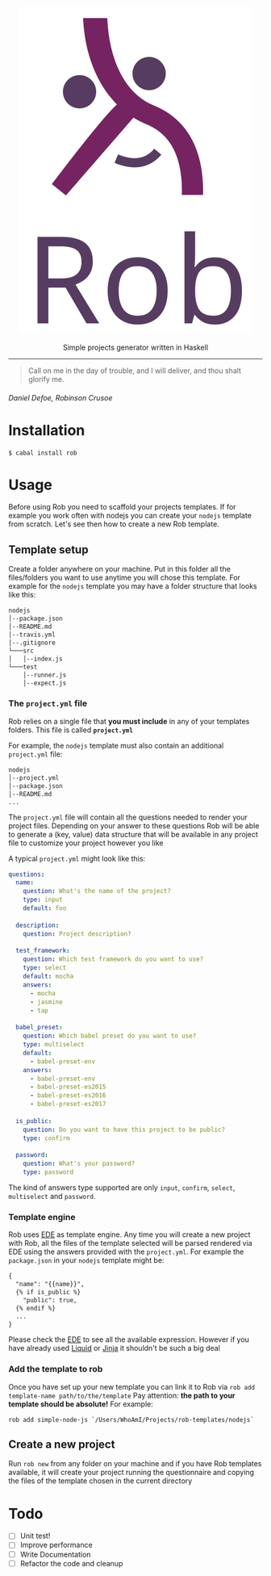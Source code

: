 <p align="center">
  <img src="rob-logo.svg" alt="rob logo"/>
</p>

<p align="center">
Simple projects generator written in Haskell
</p>

---
> Call on me in the day of trouble, and I will deliver, and thou shalt glorify me.</p>
###### Daniel Defoe, Robinson Crusoe

# Installation

```shell
$ cabal install rob
```

# Usage

Before using Rob you need to scaffold your projects templates.
If for example you work often with nodejs you can create your `nodejs` template from scratch.
Let's see then how to create a new Rob template.

## Template setup

Create a folder anywhere on your machine.
Put in this folder all the files/folders you want to use anytime you will chose this template.
For example for the `nodejs` template you may have a folder structure that looks like this:

```
nodejs
│--package.json
│--README.md
│--travis.yml
│--.gitignore
└───src
│   │--index.js
└───test
    │--runner.js
    │--expect.js
```

### The `project.yml` file

Rob relies on a single file that __you must include__ in any of your templates folders.
This file is called __`project.yml`__

For example, the `nodejs` template must also contain an additional `project.yml` file:

```
nodejs
│--project.yml
│--package.json
│--README.md
...
```

The `project.yml` file will contain all the questions needed to render your project files.
Depending on your answer to these questions Rob will be able to generate a (key, value) data
structure that will be available in any project file to customize your project however you like

A typical `project.yml` might look like this:

```yml
questions:
  name:
    question: What's the name of the project?
    type: input
    default: foo

  description:
    question: Project description?

  test_framework:
    question: Which test framework do you want to use?
    type: select
    default: mocha
    answers:
      - mocha
      - jasmine
      - tap

  babel_preset:
    question: Which babel preset do you want to use?
    type: multiselect
    default:
      - babel-preset-env
    answers:
      - babel-preset-env
      - babel-preset-es2015
      - babel-preset-es2016
      - babel-preset-es2017

  is_public:
    question: Do you want to have this project to be public?
    type: confirm

  password:
    question: What's your password?
    type: password
```

The kind of answers type supported are only `input`, `confirm`, `select`, `multiselect` and `password`.

### Template engine

Rob uses [EDE](https://hackage.haskell.org/package/ede) as template engine.
Any time you will create a new project with Rob, all the files of the template selected will be parsed rendered via EDE using the answers provided with the `project.yml`.
For example the `package.json` in your `nodejs` template might be:

```
{
  "name": "{{name}}",
  {% if is_public %}
    "public": true,
  {% endif %}
  ...
}
```

Please check the [EDE](http://brendanhay.nz/ede/Text-EDE.html) to see all the available expression. However if you have already used [Liquid](https://github.com/Shopify/liquid) or [Jinja](http://jinja.pocoo.org/docs/2.10/) it shouldn't be such a big deal

### Add the template to rob

Once you have set up your new template you can link it to Rob via `rob add template-name path/to/the/template`
Pay attention: __the path to your template should be absolute!__
For example:

```shell
rob add simple-node-js `/Users/WhoAmI/Projects/rob-templates/nodejs`
```

## Create a new project

Run `rob new` from any folder on your machine and if you have Rob templates available, it will create your project running the questionnaire and copying the files of the template chosen in the current directory

# Todo

- [ ] Unit test!
- [ ] Improve performance
- [ ] Write Documentation
- [ ] Refactor the code and cleanup
